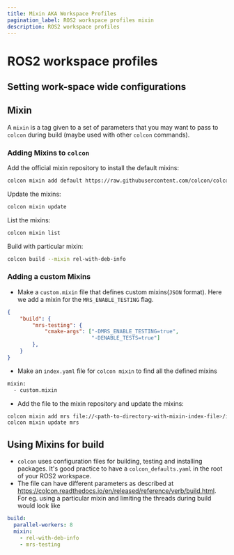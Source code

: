 ```yaml
---
title: Mixin AKA Workspace Profiles
pagination_label: ROS2 workspace profiles mixin
description: ROS2 workspace profiles
---
```


# ROS2 workspace profiles

## Setting work-space wide configurations

## Mixin
A `mixin` is a tag given to a set of parameters that you may want to pass to `colcon` during build (maybe used with other `colcon` commands).

### Adding Mixins to `colcon`
Add the official mixin repository to install the default mixins:
```bash
colcon mixin add default https://raw.githubusercontent.com/colcon/colcon-mixin-repository/master/index.yaml
```

Update the mixins:
```bash
colcon mixin update
```

List the mixins:
```bash
colcon mixin list
```

Build with particular mixin:
```bash
colcon build --mixin rel-with-deb-info
```

### Adding a custom Mixins
- Make a `custom.mixin` file that defines custom mixins(`JSON` format). Here we add a mixin for the `MRS_ENABLE_TESTING` flag.
```json
{
    "build": {
        "mrs-testing": {
            "cmake-args": ["-DMRS_ENABLE_TESTING=true",
                           "-DENABLE_TESTS=true"]
        },
    }
}
```

- Make an `index.yaml` file for `colcon mixin` to find all the defined mixins
```bash
mixin:
  - custom.mixin
```

- Add the file to the mixin repository and update the mixins:
```bash
colcon mixin add mrs file://<path-to-directory-with-mixin-index-file>/index.yaml
colcon mixin update mrs
```

## Using Mixins for build
- `colcon` uses configuration files for building, testing and installing packages. It's good practice to have a `colcon_defaults.yaml` in the root of your ROS2 workspace.
- The file can have different parameters as described at https://colcon.readthedocs.io/en/released/reference/verb/build.html. For eg. using a particular mixin and limiting the threads during build would look like
```yaml
build:
  parallel-workers: 8
  mixin:
    - rel-with-deb-info
    - mrs-testing
```
